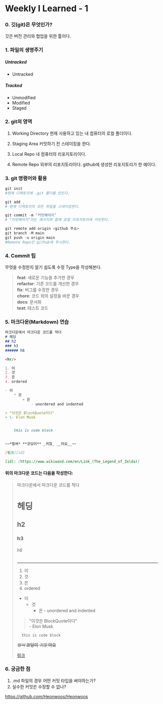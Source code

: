# Weekly I Learned - 1

### 0. 깃(git)은 무엇인가?
깃은 버전 관리와 협업을 위한 툴이다.

### 1. 파일의 생명주기

##### Untracked
- Untracked
##### Tracked
- Unmodified
- Modified
- Staged

### 2. git의 영역
1. Working Directory
현재 사용하고 있는 내 컴퓨터의 로컬 폴더이다.

2. Staging Area
커밋하기 전 스테이징을 한다.

3. Local Repo
내 컴퓨터의 리포지토리이다.

4. Remote Repo
외부의 리포지토리이다. github에 생성한 리포지토리가 한 예이다.

### 3. git 명령어와 활용

```powershell
git init
#현재 디렉토리에 .git 폴더를 만든다.

git add .
# 현재 디렉토리의 모든 파일을 스테이징한다.

git commit -m "커밋해야지"
# "커밋해야지"라는 메시지와 함께 로컬 리포지토리에 커밋한다.

git remote add origin <github 주소>
git branch -M main
git push -u origin main
#Remote Repo인 github에 푸시한다.
```
### 4. Commit 팁
무엇을 수정한지 알기 쉽도록 수정 Type을 작성해본다.

> **feat**: 새로운 기능을 추가한 경우   
> **refactor**: 기존 코드를 개선한 경우   
> **fix**: 버그를 수정한 경우   
> **chore**: 코드 외의 설정을 바꾼 경우   
> **docs**: 문서화   
> **test**: 테스트 코드

### 5. 마크다운(Markdown) 연습

```markdown
마크다운에서 마크다운 코드를 적다
# 헤딩
## h2
### h3
###### h6

<hr/>

1. 이
2. 것
3. 은
4. ordered

- 이
    * 것
        + 은
            - unordered and indented

> "이것은 BlockQuote이다"   
> \- Elon Musk


    this is code block   
    

~~*벌써* **코딩이** _귀찮_ __아요__~~

[링크][id]

[id]: [https://www.wikiwand.com/en/Link_(The_Legend_of_Zelda)]
```
#### 위의 마크다운 코드는 다음을 작성한다:

> 마크다운에서 마크다운 코드를 적다
># 헤딩
>## h2
>### h3
>###### h6
>
> <hr/>
>
> 1. 이
> 2. 것
> 3. 은
> 4. ordered
>
> - 이
>     * 것
>         + 은
>               - unordered and indented
> 
> > "이것은 BlockQuote이다"   
> > \- Elon Musk
> 
> 
>       this is code block   
>     
> 
> ~~*벌써* **코딩이** _귀찮_ __아요__~~
>
>
> [링크][id]
> 
> [id]: [https://www.wikiwand.com/en/Link_(The_Legend_of_Zelda)]

### 6. 궁금한 점
1. .md 파일의 경우 어떤 커밋 타입을 써야하는가?
2. 실수한 커밋은 수정할 수 없나?


<https://github.com/Heonwoos/Heonwoos>